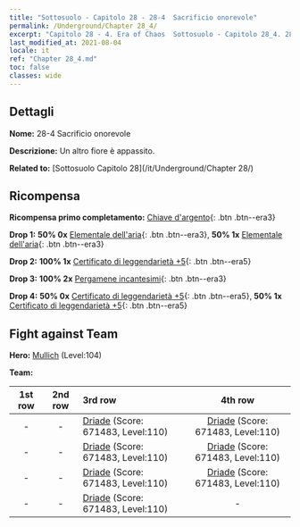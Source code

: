 ```yaml
---
title: "Sottosuolo - Capitolo 28 - 28-4  Sacrificio onorevole"
permalink: /Underground/Chapter 28_4/
excerpt: "Capitolo 28 - 4. Era of Chaos  Sottosuolo - Capitolo 28_4. 28-4  Sacrificio onorevole"
last_modified_at: 2021-08-04
locale: it
ref: "Chapter 28_4.md"
toc: false
classes: wide
---
```


## Dettagli

 **Nome:** 28-4  Sacrificio onorevole

 **Descrizione:**       Un altro fiore è appassito.

 **Related to:** [Sottosuolo Capitolo 28](/it/Underground/Chapter 28/)

## Ricompensa

 **Ricompensa primo completamento:** [Chiave d'argento](/ItemsIT/con_693/){: .btn .btn--era3}

 **Drop 1:** **50% 0x** [Elementale dell'aria](/ItemsIT/her_448/){: .btn .btn--era3}, **50% 1x** [Elementale dell'aria](/ItemsIT/her_448/){: .btn .btn--era3}

 **Drop 2:** **100% 1x** [Certificato di leggendarietà +5](/ItemsIT/mat_102/){: .btn .btn--era5}

 **Drop 3:** **100% 2x** [Pergamene incantesimi](/ItemsIT/con_694/){: .btn .btn--era3}

 **Drop 4:** **50% 0x** [Certificato di leggendarietà +5](/ItemsIT/mat_102/){: .btn .btn--era5}, **50% 1x** [Certificato di leggendarietà +5](/ItemsIT/mat_102/){: .btn .btn--era5}


## Fight against Team
 **Hero:** [Mullich](/it/heroes/Mullich/) (Level:104)

 **Team:**


  | 1st row | 2nd row | 3rd row | 4th row |
  |:----:|:----:|:----|:----:|
  | - | - | [Driade](/it/units/Sprite/) (Score: 671483, Level:110)  | [Driade](/it/units/Sprite/) (Score: 671483, Level:110)  |
  | - | - | [Driade](/it/units/Sprite/) (Score: 671483, Level:110)  | [Driade](/it/units/Sprite/) (Score: 671483, Level:110)  |
  | - | - | [Driade](/it/units/Sprite/) (Score: 671483, Level:110)  | [Driade](/it/units/Sprite/) (Score: 671483, Level:110)  |
  | - | - | [Driade](/it/units/Sprite/) (Score: 671483, Level:110)  | - |


